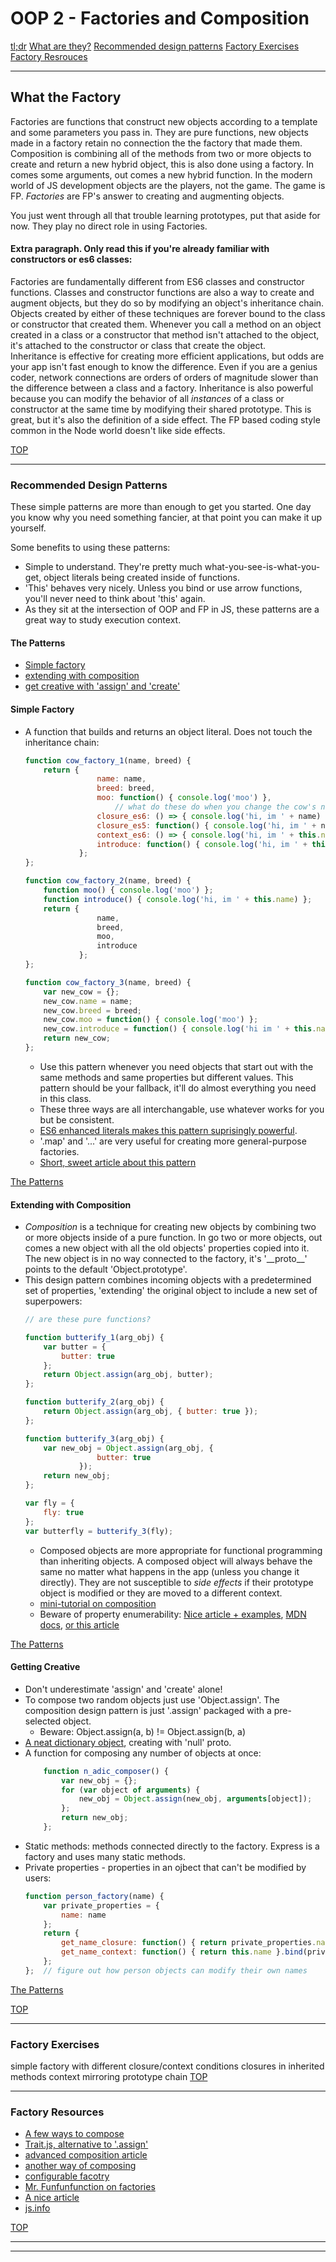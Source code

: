
# OOP 2 - Factories and Composition

[tl;dr](https://blog.gisspan.com/2016/07/Constructor-Vs-Factory.html)
[What are they?](#what-the-factory)
[Recommended design patterns](#recommended-design-patterns)
[Factory Exercises](#factory-exercises)
[Factory Resrouces](#factory-resources)


___
## What the Factory

Factories are functions that construct new objects according to a template and some parameters you pass in.  They are pure functions, new objects made in a factory retain no connection the the factory that made them. Composition is combining all of the methods from two or more objects to create and return a new hybrid object, this is also done using a factory.  In comes some arguments, out comes a new hybrid function.  In the modern world of JS development objects are the players, not the game.  The game is FP.  _Factories_ are FP's answer to creating and augmenting objects.    

You just went through all that trouble learning prototypes, put that aside for now.  They play no direct role in using Factories.

#### Extra paragraph.  Only read this if you're already familiar with constructors or es6 classes:
Factories are fundamentally different from ES6 classes and constructor functions.  Classes and constructor functions are also a way to create and augment objects, but they do so by modifying an object's inheritance chain.  Objects created by either of these techniques are forever bound to the class or constructor that created them. Whenever you call a method on an object created in a class or a constructor that method isn't attached to the object, it's attached to the constructor or class that create the object.  
Inheritance is effective for creating more efficient applications, but odds are your app isn't fast enough to know the difference.  Even if you are a genius coder, network connections are orders of orders of magnitude slower than the difference between a class and a factory. 
Inheritance is also powerful because you can modify the behavior of all _instances_ of a class or constructor at the same time by modifying their shared prototype.  This is great, but it's also the definition of a side effect. The FP based coding style common in the Node world doesn't like side effects. 

[TOP](#factories-and-composition)
___
### Recommended Design Patterns
These simple patterns are more than enough to get you started. One day you know why you need something fancier, at that point you can make it up yourself.

Some benefits to using these patterns:
* Simple to understand.  They're pretty much what-you-see-is-what-you-get, object literals being created inside of functions.
* 'This' behaves very nicely.  Unless you bind or use arrow functions, you'll never need to think about 'this' again.
* As they sit at the intersection of OOP and FP in JS, these patterns are a great way to study execution context.

#### The Patterns
* [Simple factory](#simple-factory)
* [extending with composition](#extending-with-composition) 
* [get creative with 'assign' and 'create'](#getting-creative)
    
    

#### Simple Factory
* A function that builds and returns an object literal.  Does not touch the inheritance chain:
    ```js
    function cow_factory_1(name, breed) {
        return {
                    name: name,
                    breed: breed,
                    moo: function() { console.log('moo') },
                        // what do these do when you change the cow's name?
                    closure_es6: () => { console.log('hi, im ' + name) };
                    closure_es5: function() { console.log('hi, im ' + name) };
                    context_es6: () => { console.log('hi, im ' + this.name) };
                    introduce: function() { console.log('hi, im ' + this.name) };
                };
    };
    
    function cow_factory_2(name, breed) {
        function moo() { console.log('moo') };
        function introduce() { console.log('hi, im ' + this.name) };
        return {
                    name,
                    breed,
                    moo,
                    introduce
                };
    };
    
    function cow_factory_3(name, breed) {
        var new_cow = {};
        new_cow.name = name;
        new_cow.breed = breed;
        new_cow.moo = function() { console.log('moo') };
        new_cow.introduce = function() { console.log('hi im ' + this.name) };
        return new_cow;
    };
    
    ```
    * Use this pattern whenever you need objects that start out with the same methods and same properties but different values.  This pattern should be your fallback, it'll do almost everything you need in this class.
    * These three ways are all interchangable, use whatever works for you but be consistent.
    * [ES6 enhanced literals makes this pattern suprisingly powerful](https://medium.com/javascript-scene/javascript-factory-functions-with-es6-4d224591a8b1).
    * '.map' and '...' are very useful for creating more general-purpose factories.
    * [Short, sweet article about this pattern ](https://blog.gisspan.com/2016/07/Constructor-Vs-Factory.html)
    
    
[The Patterns](#the-patterns)

#### Extending with Composition
* _Composition_ is a technique for creating new objects by combining two or more objects inside of a pure function.  In go two or more objects, out comes a new object with all the old objects' properties copied into it. The new object is in no way connected to the factory, it's '\_\_proto\_\_' points to the default 'Object.prototype'.  
* This design pattern combines incoming objects with a predetermined set of properties, 'extending' the original object to include a new set of superpowers:
    ```js
    // are these pure functions?
    
    function butterify_1(arg_obj) {
        var butter = {
            butter: true
        };
        return Object.assign(arg_obj, butter);
    };
    
    function butterify_2(arg_obj) {
        return Object.assign(arg_obj, { butter: true });
    };
    
    function butterify_3(arg_obj) {  
        var new_obj = Object.assign(arg_obj, {
                    butter: true
                });
        return new_obj;
    };
    
    var fly = {
        fly: true
    };
    var butterfly = butterify_3(fly);
    
    ```
    * Composed objects are more appropriate for functional programming than inheriting objects.  A composed object will always behave the same no matter what happens in the app (unless you change it directly). They are not susceptible to _side effects_ if their prototype object is modified or they are moved to a different context.  
    * [mini-tutorial on composition](http://blog.ricardofilipe.com/post/javascript-composition-for-dummies)
    * Beware of property enumerability: [Nice article + examples](https://hashnode.com/post/what-are-enumerable-properties-in-javascript-ciljnbtqa000exx53n5nbkykx), [MDN docs](https://developer.mozilla.org/en-US/docs/Web/JavaScript/Enumerability_and_ownership_of_properties), [or this article](http://2ality.com/2011/07/js-properties.html)


    

[The Patterns](#the-patterns)
    
#### Getting Creative    
* Don't underestimate 'assign' and 'create' alone!  
* To compose two random objects just use 'Object.assign'.  The composition design pattern is just '.assign' packaged with a pre-selected object.  
    * Beware:   Object.assign(a, b) != Object.assign(b, a)
* [A neat dictionary object](http://adripofjavascript.com/blog/drips/creating-objects-without-prototypes.html), creating with 'null' proto.
* A function for composing any number of objects at once:    
    ```js
        function n_adic_composer() {
            var new_obj = {};
            for (var object of arguments) {
                new_obj = Object.assign(new_obj, arguments[object]);
            };
            return new_obj;
        };
    ```
* Static methods: methods connected directly to the factory. Express is a factory and uses many static methods.
* Private properties - properties in an ojbect that can't be modified by users:
    ```javascript
    function person_factory(name) {
        var private_properties = {
            name: name
        };
        return {
            get_name_closure: function() { return private_properties.name },
            get_name_context: function() { return this.name }.bind(private_properties)
        };
    };  // figure out how person objects can modify their own names
    ```

[The Patterns](#the-patterns)   
        


[TOP](#factories-and-composition)
___
### Factory Exercises
simple factory with different closure/context conditions
closures in inherited methods
context mirroring prototype chain
[TOP](#factories-and-composition)
___
###  Factory Resources
* [A few ways to compose](https://medium.com/javascript-scene/the-open-minded-explorer-s-guide-to-object-composition-88fe68961bed)
* [Trait.js, alternative to '.assign'](https://www.barbarianmeetscoding.com/blog/2016/01/04/safer-javascript-object-composition-with-traits-and-traits-dot-js/)
* [advanced composition article](https://rjzaworski.com/2013/03/composition-in-javascript)
* [another way of composing](https://gist.github.com/Jiert/efa5a30200d1ebb62122)
* [configurable facotry](http://dealwithjs.io/design-patterns-the-factory-pattern-in-javascript/)
* [Mr. Funfunfunction on factories](https://www.youtube.com/watch?v=ImwrezYhw4w)
* [A nice article](https://atendesigngroup.com/blog/factory-functions-javascript)  
* [js.info](https://javascript.info/object#copying-by-reference)

[TOP](#factories-and-composition)
___
___
